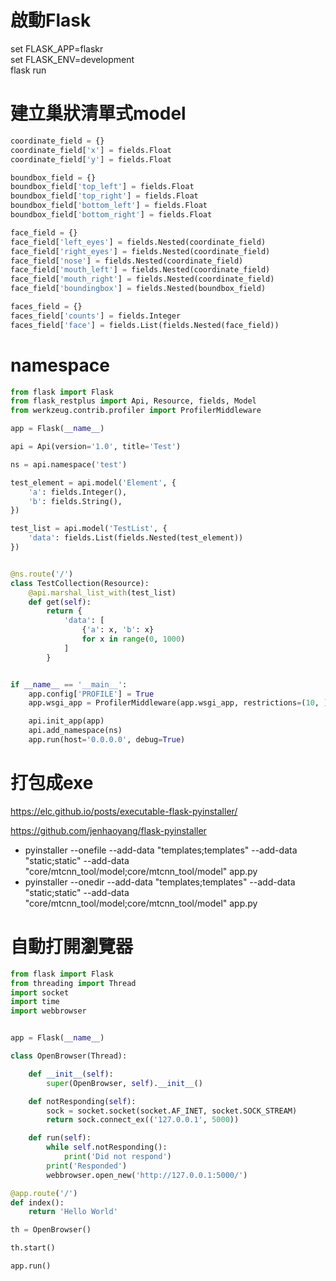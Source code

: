 # 啟動Flask

set FLASK_APP=flaskr</br>
set FLASK_ENV=development</br>
flask run</br>


# 建立巢狀清單式model
```python
coordinate_field = {}
coordinate_field['x'] = fields.Float
coordinate_field['y'] = fields.Float

boundbox_field = {}
boundbox_field['top_left'] = fields.Float
boundbox_field['top_right'] = fields.Float
boundbox_field['bottom_left'] = fields.Float
boundbox_field['bottom_right'] = fields.Float

face_field = {}
face_field['left_eyes'] = fields.Nested(coordinate_field)
face_field['right_eyes'] = fields.Nested(coordinate_field)
face_field['nose'] = fields.Nested(coordinate_field)
face_field['mouth_left'] = fields.Nested(coordinate_field)
face_field['mouth_right'] = fields.Nested(coordinate_field)
face_field['boundingbox'] = fields.Nested(boundbox_field)

faces_field = {}
faces_field['counts'] = fields.Integer
faces_field['face'] = fields.List(fields.Nested(face_field))
```

# namespace
```python
from flask import Flask
from flask_restplus import Api, Resource, fields, Model
from werkzeug.contrib.profiler import ProfilerMiddleware

app = Flask(__name__)

api = Api(version='1.0', title='Test')

ns = api.namespace('test')

test_element = api.model('Element', {
    'a': fields.Integer(),
    'b': fields.String(),
})

test_list = api.model('TestList', {
    'data': fields.List(fields.Nested(test_element))
})


@ns.route('/')
class TestCollection(Resource):
    @api.marshal_list_with(test_list)
    def get(self):
        return {
            'data': [
                {'a': x, 'b': x}
                for x in range(0, 1000)
            ]
        }


if __name__ == '__main__':
    app.config['PROFILE'] = True
    app.wsgi_app = ProfilerMiddleware(app.wsgi_app, restrictions=(10, ))

    api.init_app(app)
    api.add_namespace(ns)
    app.run(host='0.0.0.0', debug=True)
```

# 打包成exe
https://elc.github.io/posts/executable-flask-pyinstaller/

https://github.com/jenhaoyang/flask-pyinstaller

* pyinstaller --onefile --add-data "templates;templates" --add-data "static;static" --add-data "core/mtcnn_tool/model;core/mtcnn_tool/model" app.py
* pyinstaller --onedir --add-data "templates;templates" --add-data "static;static" --add-data "core/mtcnn_tool/model;core/mtcnn_tool/model" app.py

# 自動打開瀏覽器
```python
from flask import Flask
from threading import Thread
import socket
import time
import webbrowser


app = Flask(__name__)

class OpenBrowser(Thread):

    def __init__(self):
        super(OpenBrowser, self).__init__()

    def notResponding(self):
        sock = socket.socket(socket.AF_INET, socket.SOCK_STREAM)
        return sock.connect_ex(('127.0.0.1', 5000))

    def run(self):
        while self.notResponding():
            print('Did not respond')
        print('Responded')
        webbrowser.open_new('http://127.0.0.1:5000/') 

@app.route('/')
def index():
    return 'Hello World'

th = OpenBrowser()

th.start()

app.run()
```
